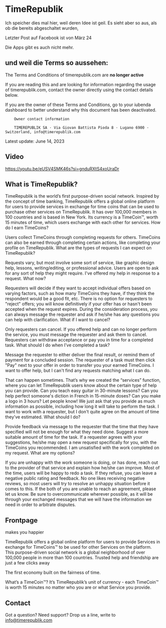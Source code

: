 # TimeRepublik
Ich speicher dies mal hier, weil deren Idee ist geil.
Es sieht aber so aus, als ob die bereits abgeschaltet wurden, 

Letzter Post auf Facebook ist von März 24

Die Apps gibt es auch nicht mehr.

und weil die Terms so aussehen:
---
The Terms and Conditions of timerepublik.com are **no longer active**

If you are reading this and are looking for information regarding the usage of timerepublik.com, contact the owner directly using the contact details below.

If you are the owner of these Terms and Conditions, go to your iubenda dashboard to better understand why this document has been deactivated.

        Owner contact information

        TIMEREPUBLIK SA · Via Giovan Battista Pioda 8 · Lugano 6900 · Switzerland, info@timerepublik.com

Latest update: June 14, 2023

## Video
https://youtu.be/eUSV4SMK46s?si=gnduRXtS4xoUraDr


## What is TimeRepublik?

TimeRepublik is the world’s first purpose-driven social network. Inspired by the concept of time banking, TimeRepublik offers a global online platform for users to provide services in exchange for time coins that can be used to purchase other services on TimeRepublik. It has over 100,000 members in 100 countries and is based in New York. Its currency is a TimeCoin™, worth 15 minutes of time, which users exchange with each other for services.
How do I earn TimeCoins?

Users collect TimeCoins through completing requests for others. TimeCoins can also be earned through completing certain actions, like completing your profile on TimeRepublik.
What are the types of requests I can expect on TimeRepublik?

Requests vary, but most involve some sort of service, like graphic design help, lessons, writing/editing, or professional advice. Users are open to ask for any sort of help they might require.
I've offered my help in response to a request. What now?

Requesters will decide if they want to accept individual offers based on varying factors, such as how many TimeCoins they have, if they think the respondent would be a good fit, etc. There is no option for requesters to "reject" offers; you will know definitively if your offer has or hasn't been accepted when the request expires. During the consideration process, you can always message the requester and ask if he/she has any questions you can help with clarification.
What if I want to cancel?

Only requesters can cancel. If you offered help and can no longer perform the service, you must message the requester and ask them to cancel. Requesters can withdraw acceptance or pay you in time for a completed task.
What should I do when I’ve completed a task?

Message the requester to either deliver the final result, or remind them of payment for a concluded session. The requester of a task must then click "Pay" next to your offer in order to transfer you your earned TimeCoins.
I want to offer help, but I can't find any requests matching what I can do.

That can happen sometimes. That’s why we created the “services” function, where you can let TimeRepublik users know about the certain type of help you can provide. Can you teach easy guitar in 30-minute lessons? Can you help perfect someone's diction in French in 15-minute doses? Can you make a logo in 3 hours? Let people know! We just ask that you provide as much information as possible, including how long it will take to perform the task.
I want to work with a requester, but I don't quite agree on the amount of time they’ve estimated. What should I do?

Provide feedback via message to the requester that the time that they have specified will not be enough for what they need done. Suggest a more suitable amount of time for the task. If a requester agrees with your suggestions, he/she may open a new request specifically for you, with the TimeCoins you recommended.
I am unsatisfied with the work completed on my request. What are my options?

If you are unhappy with the work someone is doing, or has done, reach out to the provider of that service and explain how he/she can improve. Most of the time, users will be happy to redo a task. If they refuse, you can leave a negative public rating and feedback. No one likes receiving negative reviews, so most users will try to resolve an unhappy situation before it comes to this. If the both of you are unable to reach an agreement, please let us know. Be sure to overcommunicate wherever possible, as it will be through your exchanged messages that we will have the information we need in order to arbitrate disputes.

## Frontpage
makes you happier

TimeRepublik offers a global online platform for users to provide Services in exchange for TimeCoins™ to be used for other Services on the platform. This purpose-driven social network is a global neighborhood of over 100,000 people in more than 100 countries. Trusted help and friendship are just a few clicks away

The first economy built on the fairness of time.

What’s a TimeCoin™? It’s TimeRepublik’s unit of currency - each TimeCoin™ is worth 15 minutes no matter who you are or what Service you provide.


## Contact
Got a question? Need support? Drop us a line, write to info@timerepublik.com